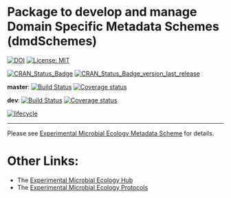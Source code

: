 Package to develop and manage Domain Specific Metadata Schemes
(dmdSchemes)
================

<!-- README.md is generated from README.Rmd. Please edit that file -->

[![DOI](https://zenodo.org/badge/DOI/10.5281/zenodo.3581970.svg)](https://doi.org/10.5281/zenodo.3581970)
[![License:
MIT](https://img.shields.io/badge/License-MIT-yellow.svg)](https://opensource.org/licenses/MIT)

[![CRAN\_Status\_Badge](https://www.r-pkg.org/badges/version/dmdScheme)](https://cran.r-project.org/package=dmdScheme)
[![CRAN\_Status\_Badge\_version\_last\_release](https://www.r-pkg.org/badges/version-last-release/dmdScheme)](https://cran.r-project.org/package=dmdScheme)

**master**: [![Build
Status](https://travis-ci.org/Exp-Micro-Ecol-Hub/dmdScheme.svg?branch=master)](https://travis-ci.org/Exp-Micro-Ecol-Hub/dmdScheme)
[![Coverage
status](https://codecov.io/gh/Exp-Micro-Ecol-Hub/dmdScheme/branch/master/graph/badge.svg)](https://codecov.io/github/Exp-Micro-Ecol-Hub/dmdScheme?branch=master)

**dev**: [![Build
Status](https://travis-ci.org/Exp-Micro-Ecol-Hub/dmdScheme.svg?branch=dev)](https://travis-ci.org/Exp-Micro-Ecol-Hub/dmdScheme)
[![Coverage
status](https://codecov.io/gh/Exp-Micro-Ecol-Hub/dmdScheme/branch/master/graph/badge.svg)](https://codecov.io/github/Exp-Micro-Ecol-Hub/dmdScheme?branch=dev)
<!-- [![AppVeyor build status](https://ci.appveyor.com/api/projects/status/github/Exp-Micro-Ecol-Hub/dmdScheme?branch=master&svg=true)](https://ci.appveyor.com/project/Exp-Micro-Ecol-Hub/dmdScheme) -->

[![lifecycle](https://img.shields.io/badge/lifecycle-maturing-orange.png)](https://www.tidyverse.org/lifecycle/#maturing)

-----

Please see [Experimental Microbial Ecology Metadata
Scheme](https://exp-micro-ecol-hub.github.io/dmdScheme/) for details.

# Other Links:

  - The [Experimental Microbial Ecology Hub](http://emeh.info)
  - The [Experimental Microbial Ecology
    Protocols](http://emeh-protocols.readthedocs.org/en/latest/)
